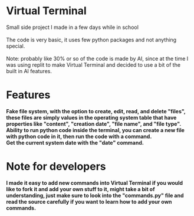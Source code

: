 # Virtual Terminal
Small side project I made in a few days while in school
<br><br>
The code is very basic, it uses few python packages and not anything special.
<br><br>
Note: probably like 30% or so of the code is made by AI, since at the time I was using replit to make Virtual Terminal and decided to use a bit of the built in AI features.

# Features
<b>Fake file system, with the option to create, edit, read, and delete "files", these files are simply values in the operating system table that have properties like "content", "creation date", "file name", and "file type".
<br>
Ability to run python code inside the terminal, you can create a new file with python code in it, then run the code with a command.
<br>
Get the current system date with the "date" command.

# Note for developers
I made it easy to add new commands into Virtual Terminal if you would like to fork it and add your own stuff to it, might take a bit of understanding, just make sure to look into the "commands.py" file and read the source carefully if you want to learn how to add your own commands.

